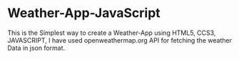 # Weather-App-JavaScript
This is the Simplest way to create a Weather-App using HTML5, CCS3, JAVASCRIPT,
I have used openweathermap.org API for fetching the weather Data in json format.
